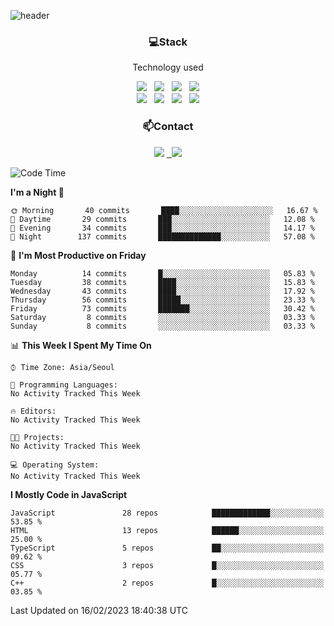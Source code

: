 ![header](https://capsule-render.vercel.app/api?type=waving&color=gradient&height=200&text=Che-ri&fontAlign=70&fontAlignY=40&animation=twinkling)

<h3 align="center">💻Stack</h3>
<p align="center">Technology used</p>
<div align="center"><img src="https://img.shields.io/badge/HTML5-e74c3c?style=flat-square&logo=HTML5&logoColor=white"></img> &nbsp <img src="https://img.shields.io/badge/CSS3-0A84FF?style=flat-square&logo=CSS3&logoColor=white"></img> &nbsp <img src="https://img.shields.io/badge/tailwind%2Dcss-06B6D4?style=flat-square&logo=tailwindcss&logoColor=white"/></a> &nbsp <img src="https://img.shields.io/badge/styled%2Dcomponents-DB7093?style=flat-square&logo=styled%2Dcomponents&logoColor=white"/></a>
<br><img src="https://img.shields.io/badge/JavaScript-FFCD11?style=flat-square&logo=JavaScript&logoColor=white"></img> &nbsp <img src="https://img.shields.io/badge/React-00BCF6?style=flat-square&logo=React&logoColor=white"></img> &nbsp <img src="https://img.shields.io/badge/Redux-764ABC?style=flat-square&logo=Redux&logoColor=white"/> &nbsp <img src="https://img.shields.io/badge/Zustand-582D3E?style=flat-square&logo=Zustand&logoColor=white"/></a></div> 

<h3 align="center">📫Contact</h3>
<div align="center"><a href="https://cheri.tistory.com/"><img src="https://img.shields.io/badge/Cheri-AD29B6?style=flat-square&logo=Tidal&logoColor=white"/></a> <a href="rnjs1135@gmail.com"> &nbsp <img src="https://img.shields.io/badge/Gmail-EA4335?style=flat-square&logo=Gmail&logoColor=white"/></a></div>

<!--START_SECTION:waka-->
![Code Time](http://img.shields.io/badge/Code%20Time-2%2C080%20hrs%2037%20mins-blue)

**I'm a Night 🦉** 

```text
🌞 Morning       40 commits       ████░░░░░░░░░░░░░░░░░░░░░   16.67 % 
🌆 Daytime       29 commits       ███░░░░░░░░░░░░░░░░░░░░░░   12.08 % 
🌃 Evening       34 commits       ███░░░░░░░░░░░░░░░░░░░░░░   14.17 % 
🌙 Night        137 commits       ██████████████░░░░░░░░░░░   57.08 % 

```
📅 **I'm Most Productive on Friday** 

```text
Monday          14 commits       █░░░░░░░░░░░░░░░░░░░░░░░░   05.83 % 
Tuesday         38 commits       ████░░░░░░░░░░░░░░░░░░░░░   15.83 % 
Wednesday       43 commits       ████░░░░░░░░░░░░░░░░░░░░░   17.92 % 
Thursday        56 commits       █████░░░░░░░░░░░░░░░░░░░░   23.33 % 
Friday          73 commits       ███████░░░░░░░░░░░░░░░░░░   30.42 % 
Saturday         8 commits       ░░░░░░░░░░░░░░░░░░░░░░░░░   03.33 % 
Sunday           8 commits       ░░░░░░░░░░░░░░░░░░░░░░░░░   03.33 % 

```


📊 **This Week I Spent My Time On** 

```text
⌚︎ Time Zone: Asia/Seoul

💬 Programming Languages: 
No Activity Tracked This Week

🔥 Editors: 
No Activity Tracked This Week

🐱‍💻 Projects: 
No Activity Tracked This Week

💻 Operating System: 
No Activity Tracked This Week

```

**I Mostly Code in JavaScript** 

```text
JavaScript               28 repos            █████████████░░░░░░░░░░░░   53.85 % 
HTML                     13 repos            ██████░░░░░░░░░░░░░░░░░░░   25.00 % 
TypeScript               5 repos             ██░░░░░░░░░░░░░░░░░░░░░░░   09.62 % 
CSS                      3 repos             █░░░░░░░░░░░░░░░░░░░░░░░░   05.77 % 
C++                      2 repos             █░░░░░░░░░░░░░░░░░░░░░░░░   03.85 % 

```



 Last Updated on 16/02/2023 18:40:38 UTC
<!--END_SECTION:waka-->

